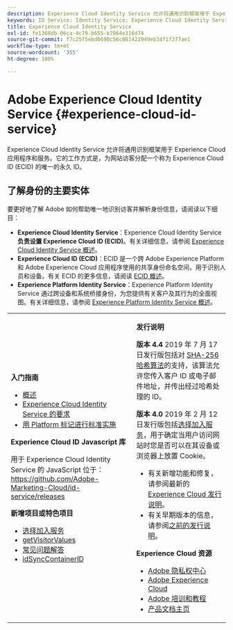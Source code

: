 ```yaml
---
description: Experience Cloud Identity Service 允许将通用识别框架用于 Experience Cloud 应用程序和服务。它的工作方式是，为网站访客分配一个称为 Experience Cloud ID (ECID) 的唯一的永久 ID。
keywords: ID Service; Identity Service; Experience Cloud Identity Service
title: Experience Cloud Identity Service
exl-id: fe1368db-06ca-4c79-b655-b7064e316d74
source-git-commit: f7c25f5ebd0690c56c081422949eb34f1f277ae1
workflow-type: tm+mt
source-wordcount: '355'
ht-degree: 100%

---
```


# Adobe Experience Cloud Identity Service {#experience-cloud-id-service}

Experience Cloud Identity Service 允许将通用识别框架用于 Experience Cloud 应用程序和服务。它的工作方式是，为网站访客分配一个称为 Experience Cloud ID (ECID) 的唯一的永久 ID。

## 了解身份的主要实体

要更好地了解 Adobe 如何帮助唯一地识别访客并解析身份信息，请阅读以下细目：

* **Experience Cloud Identity Service**：Experience Cloud Identity Service **负责设置 Experience Cloud ID (ECID)**。有关详细信息，请参阅 [Experience Cloud Identity Service 概述](./introduction/overview.md)。
* **Experience Cloud ID (ECID)**：ECID 是一个跨 Adobe Experience Platform 和 Adobe Experience Cloud 应用程序使用的共享身份命名空间，用于识别人员和设备。有关 ECID 的更多信息，请阅读 [ECID 概述](https://experienceleague.adobe.com/docs/experience-platform/identity/ecid.html)。
* **Experience Platform Identity Service**：Experience Platform Identity Service 通过跨设备和系统桥接身份，为您提供有关客户及其行为的全面视图。有关详细信息，请参阅 [Experience Platform Identity Service 概述](https://experienceleague.adobe.com/docs/experience-platform/sources/home.html?lang=zh-Hans)。

<!-- The Adobe Experience Cloud Identity Service provides a universal, persistent ID that identifies your visitors across all the solutions in the Experience Cloud. It can replace ID generation code for Experience Cloud solutions and services. -->

<table id="table_5E612F746A704FE095B809A013EE977F" class="simpletable"> 
 <tbody> 
  <tr> 
   <td colname="col1"> <p> <b>入门指南</b> </p> <p> 
     <ul id="ul_D5EC6A54A03F4AB595B588116A7C1296"> 
      <li id="li_845F6DE25A1241439BCDCBC00459D7EB"> <a href="introduction/overview.md" format="dita" scope="local"> 概述 </a> </li> 
      <li id="li_47F399E1D4AF4F08BD647DF01A423BA7"> <a href="reference/requirements.md" format="dita" scope="local"> Experience Cloud Identity Service 的要求 </a> </li> 
      <li id="li_CBEEE79B45644F28A52B58DDF23DAD4F"> <a href="https://experienceleague.adobe.com/docs/experience-platform/tags/home.html?lang=zh-Hans" format="html" scope="external">用 Platform 标记进行标准实施</a> </li> 
     </ul> </p> <p><b>Experience Cloud ID Javascript 库</b> </p> <p>用于 Experience Cloud Identity Service 的 JavaScript 位于：<a href="https://github.com/Adobe-Marketing-Cloud/id-service/releases" format="https" scope="external">https://github.com/Adobe-Marketing-Cloud/id-service/releases</a> </p> <p> <b>新增项目或特色项目</b> </p> <p> 
     <ul id="ul_B0A25B6827734D55BB1E20D12334AC21"> 
      <li id="li_A66924F4948F4A5ABA545A89A28A6F6A"><a href="implementation-guides/opt-in-service/optin-overview.md#concept-f9b5db0d27a245fbadd3e19162319360" format="dita" scope="local"> 选择加入服务</a> </li> 
      <li id="li_92D49CB788AD478EA74BCF5328CB9A14"> <a href="library/get-set/getvisitorvalues.md#reference-b8c9e17c170c4291829a792df46ce279" format="dita" scope="local"> getVisitorValues </a> </li> 
      <li id="li_9E512C6DD15C46C3ABD06ACD60D97E4A"> <a href="faq-intro/faq-intro.md" format="dita" scope="local"> 常见问题解答 </a> </li> 
      <li id="li_7744A4898EA542B9BF009D2066810050"> <a href="library/function-vars/idsyncontainerid.md#reference-5cfbed2240fa4def90f535f017a36015" format="dita" scope="local"> idSyncContainerID </a> </li> 
     </ul> </p> 
     <!-- 
     <p> <b>Announcements:</b> </p> 
     <p> <p>Important:  ID service support for Internet Explorer 6, 7, and 8 is deprecated and will be discontinued in a future release. </p> </p> 
     --> </td> 
   <td colname="col2"> <p> <b>发行说明</b> </p> <p><b>版本 4.4</b> 2019 年 7 月 17 日发行版包括对 <a href="reference/hashing-support.md" format="dita" scope="local">SHA-256 哈希算法</a>的支持，该算法允许您传入客户 ID 或电子邮件地址，并传出经过哈希处理的 ID。</p><p><b>版本 4.0</b> 2019 年 2 月 12 日发行版包括<a href="implementation-guides/opt-in-service/optin-overview.md#concept-f9b5db0d27a245fbadd3e19162319360" format="dita" scope="local">选择加入服务</a>，用于确定当用户访问网站时您是否可以在其设备或浏览器上放置 Cookie。 </p> <p> 
     <ul id="ul_4F06F170F214492780C7D25A069F799F"> 
      <li id="li_45A7CD556FE44F4DAB035C736A058F36"> 有关新增功能和修复，请参阅最新的 <a href="https://experienceleague.adobe.com/docs/release-notes/experience-cloud/current.html?lang=zh-Hans" format="https" scope="external">Experience Cloud 发行说明</a>。 </li> 
      <li id="li_10CC4FBFEFC947CA9AD15F52D9715257">有关早期版本的信息，请参阅<a href="https://experienceleague.adobe.com/docs/release-notes/experience-cloud/current.html?lang=zh-Hans" format="html" scope="external">之前的发行说明</a>。 </li> 
     </ul> </p> <p> <b>Experience Cloud 资源</b> </p> <p> 
     <ul id="ul_E30EC96BDC624B5591F0470D430B7F41"> 
      <li id="li_F3A5CCFAE0F247CEB41A03CA8E03106B"> <a href="http://www.adobe.com/cn/privacy.html" format="http" scope="external"> Adobe 隐私权中心</a> </li> 
      <li id="li_A54C1EB170EA4B8FA6A81B90AB0C39DD"> <a href="https://experienceleague.adobe.com/docs/home.html?lang=zh-Hans" scope="external" format="http"> Adobe Experience Cloud</a> </li> 
      <li id="li_1938F7044F544481A6CC0F45CC22B80A"> <a href="http://helpx.adobe.com/cn/learning.html?promoid=KAUDK" scope="external" format="http"> Adobe 培训和教程</a> </li> 
      <li id="li_C71459E0D1464C05B8B9387C43541F17"> <a href="https://helpx.adobe.com/cn/support/experience-cloud.html" scope="external" format="https"> 产品文档主页</a> </li> 
     </ul> </p> </td> 
  </tr> 
 </tbody> 
</table>
